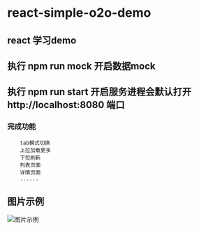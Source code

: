 # react-simple-o2o-demo


## react 学习demo

## 执行 npm run mock 开启数据mock
## 执行 npm run start 开启服务进程会默认打开 http://localhost:8080 端口

### 完成功能
```
    tab模式切换
    上拉加载更多
    下拉刷新
    列表页面
    详情页面
    ......
```

## 图片示例
![图片示例](https://anyempty.github.io/vue-date-pick/333.png)